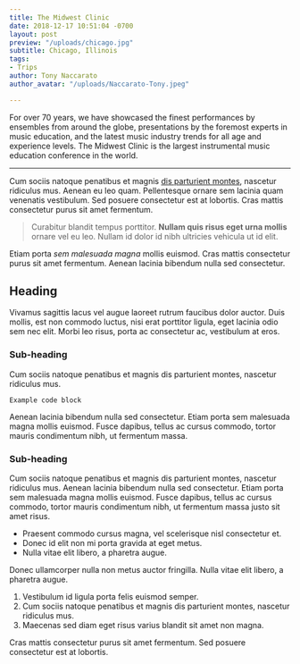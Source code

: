 ```yaml
---
title: The Midwest Clinic
date: 2018-12-17 10:51:04 -0700
layout: post
preview: "/uploads/chicago.jpg"
subtitle: Chicago, Illinois
tags:
- Trips
author: Tony Naccarato
author_avatar: "/uploads/Naccarato-Tony.jpeg"

---
```

For over 70 years, we have showcased the finest performances by ensembles from around the globe, presentations by the foremost experts in music education, and the latest music industry trends for all age and experience levels. The Midwest Clinic is the largest instrumental music education conference in the world.
<hr>
<p>Cum sociis natoque penatibus et magnis <a href="#">dis parturient montes</a>, nascetur ridiculus mus. Aenean eu leo quam. Pellentesque ornare sem lacinia quam venenatis vestibulum. Sed posuere consectetur est at lobortis. Cras mattis consectetur purus sit amet fermentum.</p>
<blockquote>
<p>Curabitur blandit tempus porttitor. <strong>Nullam quis risus eget urna mollis</strong> ornare vel eu leo. Nullam id dolor id nibh ultricies vehicula ut id elit.</p>
</blockquote>
<p>Etiam porta <em>sem malesuada magna</em> mollis euismod. Cras mattis consectetur purus sit amet fermentum. Aenean lacinia bibendum nulla sed consectetur.</p>
<h2>Heading</h2>
<p>Vivamus sagittis lacus vel augue laoreet rutrum faucibus dolor auctor. Duis mollis, est non commodo luctus, nisi erat porttitor ligula, eget lacinia odio sem nec elit. Morbi leo risus, porta ac consectetur ac, vestibulum at eros.</p>
<h3>Sub-heading</h3>
<p>Cum sociis natoque penatibus et magnis dis parturient montes, nascetur ridiculus mus.</p>
<pre><code>Example code block</code></pre>
<p>Aenean lacinia bibendum nulla sed consectetur. Etiam porta sem malesuada magna mollis euismod. Fusce dapibus, tellus ac cursus commodo, tortor mauris condimentum nibh, ut fermentum massa.</p>
<h3>Sub-heading</h3>
<p>Cum sociis natoque penatibus et magnis dis parturient montes, nascetur ridiculus mus. Aenean lacinia bibendum nulla sed consectetur. Etiam porta sem malesuada magna mollis euismod. Fusce dapibus, tellus ac cursus commodo, tortor mauris condimentum nibh, ut fermentum massa justo sit amet risus.</p>
<ul>
<li>Praesent commodo cursus magna, vel scelerisque nisl consectetur et.</li>
<li>Donec id elit non mi porta gravida at eget metus.</li>
<li>Nulla vitae elit libero, a pharetra augue.</li>
</ul>
<p>Donec ullamcorper nulla non metus auctor fringilla. Nulla vitae elit libero, a pharetra augue.</p>
<ol>
<li>Vestibulum id ligula porta felis euismod semper.</li>
<li>Cum sociis natoque penatibus et magnis dis parturient montes, nascetur ridiculus mus.</li>
<li>Maecenas sed diam eget risus varius blandit sit amet non magna.</li>
</ol>
<p>Cras mattis consectetur purus sit amet fermentum. Sed posuere consectetur est at lobortis.</p>